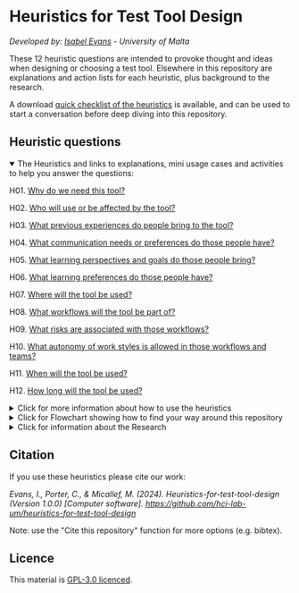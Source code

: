 # Heuristics for Test Tool Design
_Developed by: [Isabel Evans](mailto:isabel.evans.17@um.edu.mt) - University of Malta_

These 12 heuristic questions are intended to provoke thought and ideas when designing or choosing a test tool. 
Elsewhere in this repository are explanations and action lists for each heuristic, plus background to the research. 

A download [quick checklist of the heuristics](Heuristics-list-for-quick-meeting.pdf) is available, and can be used to start a conversation before deep diving into this repository.

## Heuristic questions

<details open>
<summary>The Heuristics and links to explanations, mini usage cases and activities to help you answer the questions:</summary>

H01. [Why do we need this tool?](H01-Why-do-we-need-this-tool.md)

H02. [Who will use or be affected by the tool?](H02-Who-will-use-or-be-affected-by-this-tool.md)

H03. [What previous experiences do people bring to the tool?](H03-What-previous-experiences-do-people-bring-to-the-tool.md)

H04. [What communication needs or preferences do those people have?](H04-What-communication-needs-or-preferences-do-those-people-have.md)

H05. [What learning perspectives and goals do those people bring?](H05-What-learning-perspectives-and-goals-do-those-people-bring.md)

H06. [What learning preferences do those people have?](H06-What-learning-preferences-do-those-people-have.md)

H07. [Where will the tool be used?](H07-Where-will-the-tool-be-used.md)

H08. [What workflows will the tool be part of?](H08-What-workflows-will-the-tool-be-part-of.md)

H09. [What risks are associated with those workflows?](H09-What-risks-are-associated-with-those-workflows.md)

H10. [What autonomy of work styles is allowed in those workflows and teams?](H10-What-autonomy-of-work-styles.md)

H11. [When will the tool be used?](H11-When-will-the-tool-be-used.md)

H12. [How long will the tool be used?](H12-How-long-will-the-tool-be-used.md)


</details>

<details close>
<summary>Click for more information about how to use the heuristics</summary>

These questions deliberately have multiple interpretations and a myriad of answers. They are intended to help you to think widely and come up with ideas to consider, who to involve, questions to ask. There are no right answers – by asking the questions and following the corresponding activities, you will find interpretations and answers for your context.

**You can start to use the heuristics as an agenda for a planning meeting, or as a checklist to aid fast insights, in a tight timebox, to help you decide which heuristics you want to use for a deep dive.  **

Each question is linked to an explanation, with things to think about, research points and evidence from industry contributors, key questions to ask yourself, plus pointers to quality attributes to consider in your specific context. 
The information we provide tells you *why* each heuristic is important to consider. To help you think about *how* to answer the questions, we have suggested activities, with links to external sources in case you need more information. 
[More information on how to use the heuristics](How-to-use-the-heuristics.md).

</details>

<details close>
<summary>Click for Flowchart showing how to find your way around this repository</summary>

![Flowchart showing that the "Who?" questions start with an overall question to identify the stakeholders, then four questions to help understand more about their characteristics: level of experiences, communication needs, learning perspectives, and learning preferences. There are iterative loops between the "Who?" and the "Why?" questions, and an onward path to the "Context?" questions.][flow1](h-flow1.jpg)

[flow1]: h-flow1.jpg

</details>
<details close>
  <summary>Click for information about the Research</summary>
The heuristic questions and explanations are grounded in research data collected from surveys, workshops, interviews, and industry and academic literature in the period 2018-2023. They have been developed iteratively through a series of reviews with UX, accessibility, and testing industry experts and practitioners. This process is ongoing. 
  
[Find out more about the research and the researcher](About-the-research-and-researcher.md).

[See a list of links to preprints of research papers leading to the heuristics](preprints.md)

NOTE: both the heuristics and the underlying explanations and activities are still draft. They are being developed in an iterative process which is looking at the content and the format of the materials. Example activities and links to further information are indicative, and to be replaced later. Format and medium will change. American spellings have been adopted.
During evaluation of the heuristics, the repository will be frozen at the start of each case study/evaluation, and then changes made based on data from the evaluations, and from previous research to enrich the contents. Starting from a simple basis, the repository will grow over time.
</details>

## Citation
If you use these heuristics please cite our work: 

*Evans, I., Porter, C., & Micallef, M. (2024). Heuristics-for-test-tool-design (Version 1.0.0) [Computer software]. https://github.com/hci-lab-um/heuristics-for-test-tool-design*

Note: use the "Cite this repository" function for more options (e.g. bibtex).

## Licence
This material is [GPL-3.0 licenced](licence). 
